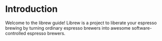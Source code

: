# Introduction

Welcome to the librew guide! Librew is a project to liberate your espresso brewing by turning ordinary espresso brewers into awesome software-controlled espresso brewers.
